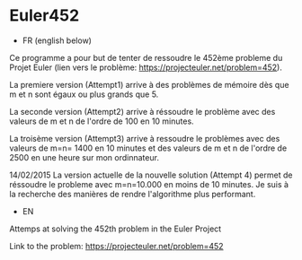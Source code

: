 # Euler452
* FR (english below)

Ce programme a pour but de tenter de ressoudre le 452ème probleme du Projet Euler (lien vers le problème: https://projecteuler.net/problem=452).

La premiere version (Attempt1) arrive à des problèmes de mémoire dès que m et n sont égaux ou plus grands que 5.

La seconde version (Attempt2) arrive à réssoudre le problème avec des valeurs de m et n de l'ordre de 100 en 10 minutes.

La troisème version (Attempt3) arrive à ressoudre le problèmes avec des valeurs de m=n= 1400 en 10 minutes et des valeurs de m et n de l'ordre de 2500 en une heure sur mon ordinnateur.

14/02/2015 La version actuelle de la nouvelle solution (Attempt 4) permet de réssoudre le probleme avec m=n=10.000 en moins de 10 minutes. Je suis à la recherche des manières de rendre l'algorithme plus performant.

* EN

Attemps at solving the 452th problem in the Euler Project

Link to the problem: https://projecteuler.net/problem=452

